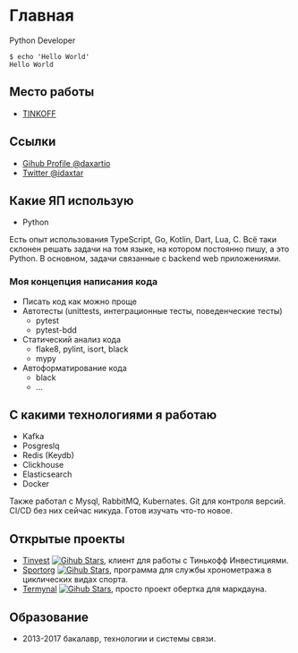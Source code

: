 # Главная

Python Developer

<!-- termynal -->
```
$ echo 'Hello World'
Hello World
```

## Место работы

- [TINKOFF](https://tinkoff.ru)

## Ссылки

- [Gihub Profile @daxartio](https://github.com/daxartio)
- [Twitter @idaxtar](https://twitter.com/idaxtar)

## Какие ЯП использую

- Python

Есть опыт использования TypeScript, Go, Kotlin, Dart, Lua, C. Всё таки склонен решать задачи на том языке, на котором постоянно пишу, а это Python.
В основном, задачи связанные с backend web приложениями.

### Моя концепция написания кода

- Писать код как можно проще
- Автотесты (unittests, интеграционные тесты, поведенческие тесты)
  - pytest
  - pytest-bdd
- Статический анализ кода
  - flake8, pylint, isort, black
  - mypy
- Автоформатирование кода
  - black
  - ...

## С какими технологиями я работаю

- Kafka
- Posgreslq
- Redis (Keydb)
- Clickhouse
- Elasticsearch
- Docker

Также работал с Mysql, RabbitMQ, Kubernates. Git для контроля версий. CI/CD без них сейчас никуда. Готов изучать что-то новое.

## Открытые проекты

- [Tinvest](https://github.com/daxartio/tinvest) [![Gihub Stars](https://img.shields.io/github/stars/daxartio/tinvest?style=social)](https://github.com/daxartio/tinvest), клиент для работы с Тинькофф Инвестициями.
- [Sportorg](https://github.com/sportorg/pysport) [![Gihub Stars](https://img.shields.io/github/stars/sportorg/pysport?style=social)](https://github.com/sportorg/pysport), программа для службы хронометража в циклических видах спорта.
- [Termynal](https://github.com/daxartio/termynal) [![Gihub Stars](https://img.shields.io/github/stars/daxartio/termynal?style=social)](https://github.com/daxartio/termynal), просто проект обертка для маркдауна.

## Образование

- 2013-2017 бакалавр, технологии и системы связи.
